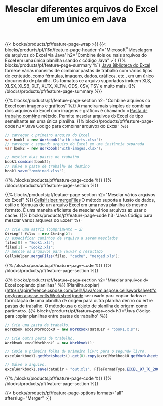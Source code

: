 ﻿---
title: Mesclar diferentes arquivos do Excel em um único em Java
url: /pt/java/merger/
description: Mescle arquivos do Excel usando Java em várias planilhas ou em uma única planilha. Mescle, combine ou concatene documentos do Excel em PDF, Imagens e HTML também.
---
{{< blocks/products/pf/feature-page-wrap >}}
{{< blocks/products/pf/i18n/feature-page-header h1="Microsoft<sup>&reg;</sup> Mesclagem de arquivos do Excel via Java" h2="Combine dois ou mais arquivos do Excel em uma única planilha usando o código Java" >}}
{{% blocks/products/pf/feature-page-summary %}}
[Java Biblioteca do Excel](/cells/java/) fornece várias maneiras de combinar pastas de trabalho com vários tipos de conteúdo, como fórmulas, imagens, dados, gráficos, etc., em um único documento de planilha. Os formatos de arquivo suportados incluem XLS, XLSX, XLSB, XLT, XLTX, XLTM, ODS, CSV, TSV e muito mais.
{{% /blocks/products/pf/feature-page-summary %}}

{{% blocks/products/pf/feature-page-section h2="Combine arquivos do Excel com imagens e gráficos" %}}
A maneira mais simples de combinar dois arquivos do Excel com imagens e gráficos é chamando o [Pasta de trabalho.combine](https://apireference.aspose.com/cells/java/com.aspose.cells/workbook#combine(com.aspose.cells.Workbook)) método. Permite mesclar arquivos do Excel de tipo semelhante em uma única planilha.
{{% blocks/products/pf/feature-page-code h3="Java Código para combinar arquivos do Excel" %}}

```cs
// carregar o primeiro arquivo do Excel
var book1 = new Workbook("with-charts.xlsx");
// carregar o segundo arquivo do Excel em uma instância separada
var book2 = new Workbook("with-images.xlsx");

// mesclar duas pastas de trabalho
book1.combine(book2);
// salve a pasta de trabalho de destino 
book1.save("combined.xlsx");

```
{{% /blocks/products/pf/feature-page-code %}}
{{% /blocks/products/pf/feature-page-section %}}

{{% blocks/products/pf/feature-page-section h2="Mesclar vários arquivos do Excel" %}}
[CellsHelper.mergeFiles](https://apireference.aspose.com/cells/java/com.aspose.cells/cellshelper#mergeFiles) O método suporta a fusão de dados, estilo e fórmulas de um arquivo Excel em uma nova planilha do mesmo formato. É uma maneira eficiente de mesclar vários arquivos ao usar o cache. 
{{% blocks/products/pf/feature-page-code h3="Java Código para mesclar vários arquivos do Excel" %}}

```cs
// crie uma matriz (comprimento = 2)
String[] files = new String[2];
// especificar caminhos de arquivo a serem mesclados
files[0] = "Book1.xls";
files[1] = "Book2.xls";
// mescle os arquivos para salvar o resultado
CellsHelper.mergeFiles(files, "cache", "merged.xls");


```
{{% /blocks/products/pf/feature-page-code %}}
{{% /blocks/products/pf/feature-page-section %}}

{{% blocks/products/pf/feature-page-section h2="Mesclar arquivos do Excel copiando planilhas" %}}
[Planilha.copiar](https://apireference.aspose.com/cells/java/com.aspose.cells/worksheet#copy(com.aspose.cells.Worksheet)pode ser usado para copiar dados e formatação de uma planilha de origem para outra planilha dentro ou entre pastas de trabalho. O método usa o objeto de planilha de origem como parâmetro.
{{% blocks/products/pf/feature-page-code h3="Java Código para copiar planilhas entre pastas de trabalho" %}}

```cs
// Crie uma pasta de trabalho.
Workbook excelWorkbook0 = new Workbook(dataDir + "book1.xls");

// Crie outra pasta de trabalho.
Workbook excelWorkbook1 = new Workbook();

// Copie a primeira folha do primeiro livro para o segundo livro.
excelWorkbook1.getWorksheets().get(0).copy(excelWorkbook0.getWorksheets().get(0));

// Salve o arquivo.
excelWorkbook1.save(dataDir + "out.xls", FileFormatType.EXCEL_97_TO_2003);

```
{{% /blocks/products/pf/feature-page-code %}}
{{% /blocks/products/pf/feature-page-section %}}

{{< blocks/products/pf/feature-page-options formats="all" afterslug="Merger" >}}